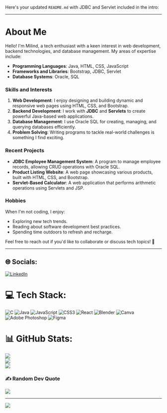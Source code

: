 Here's your updated `README.md` with JDBC and Servlet included in the intro:  

---

# About Me

Hello! I'm Milind, a tech enthusiast with a keen interest in web development, backend technologies, and database management. My areas of expertise include:

- **Programming Languages**: Java, HTML, CSS, JavaScript  
- **Frameworks and Libraries**: Bootstrap, JDBC, Servlet  
- **Database Systems**: Oracle, SQL  

### Skills and Interests

1. **Web Development**: I enjoy designing and building dynamic and responsive web pages using HTML, CSS, and Bootstrap.  
2. **Backend Development**: I work with **JDBC** and **Servlets** to create powerful Java-based web applications.  
3. **Database Management**: I use Oracle SQL for creating, managing, and querying databases efficiently.  
4. **Problem Solving**: Writing programs to tackle real-world challenges is something I find exciting.  

### Recent Projects

- **JDBC Employee Management System**: A program to manage employee records, allowing CRUD operations with Oracle SQL.  
- **Product Listing Website**: A web page showcasing various products, built with HTML, CSS, and Bootstrap.  
- **Servlet-Based Calculator**: A web application that performs arithmetic operations using Servlets and JSP.  

### Hobbies

When I'm not coding, I enjoy:  

- Exploring new tech trends.  
- Reading about software development best practices.  
- Spending time outdoors to refresh and recharge.  

Feel free to reach out if you'd like to collaborate or discuss tech topics! 🚀  

---
## 🌐 Socials:
[![LinkedIn](https://img.shields.io/badge/LinkedIn-%230077B5.svg?logo=linkedin&logoColor=white)](https://linkedin.com/in/https://www.linkedin.com/in/milind-atram-593ba7333?lipi=urn%3Ali%3Apage%3Ad_flagship3_profile_view_base_contact_details%3BCV%2BrH4WkR4iyXHBcAHtfVA%3D%3D) 

# 💻 Tech Stack:
![C](https://img.shields.io/badge/c-%2300599C.svg?style=for-the-badge&logo=c&logoColor=white) ![Java](https://img.shields.io/badge/java-%23ED8B00.svg?style=for-the-badge&logo=openjdk&logoColor=white) ![JavaScript](https://img.shields.io/badge/javascript-%23323330.svg?style=for-the-badge&logo=javascript&logoColor=%23F7DF1E) ![CSS3](https://img.shields.io/badge/css3-%231572B6.svg?style=for-the-badge&logo=css3&logoColor=white) ![React](https://img.shields.io/badge/react-%2320232a.svg?style=for-the-badge&logo=react&logoColor=%2361DAFB) ![Blender](https://img.shields.io/badge/blender-%23F5792A.svg?style=for-the-badge&logo=blender&logoColor=white) ![Canva](https://img.shields.io/badge/Canva-%2300C4CC.svg?style=for-the-badge&logo=Canva&logoColor=white) ![Adobe Photoshop](https://img.shields.io/badge/adobe%20photoshop-%2331A8FF.svg?style=for-the-badge&logo=adobe%20photoshop&logoColor=white) ![Figma](https://img.shields.io/badge/figma-%23F24E1E.svg?style=for-the-badge&logo=figma&logoColor=white)
# 📊 GitHub Stats:
![](https://github-readme-stats.vercel.app/api?username=milind1314&theme=dark&hide_border=false&include_all_commits=true&count_private=false)<br/>
![](https://github-readme-streak-stats.herokuapp.com/?user=milind1314&theme=dark&hide_border=false)<br/>
![](https://github-readme-stats.vercel.app/api/top-langs/?username=milind1314&theme=dark&hide_border=false&include_all_commits=true&count_private=false&layout=compact)

### ✍️ Random Dev Quote
![](https://quotes-github-readme.vercel.app/api?type=horizontal&theme=radical)

---
[![](https://visitcount.itsvg.in/api?id=milind1314&icon=0&color=0)](https://visitcount.itsvg.in)

<!-- Proudly created with GPRM ( https://gprm.itsvg.in ) -->

